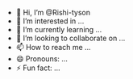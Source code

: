 - 👋 Hi, I’m @Rishi-tyson
- 👀 I’m interested in ...
- 🌱 I’m currently learning ...
- 💞️ I’m looking to collaborate on ...
- 📫 How to reach me ...
- 😄 Pronouns: ...
- ⚡ Fun fact: ...

<!---
Rishi-tyson/Rishi-tyson is a ✨ special ✨ repository because its `README.md` (this file) appears on your GitHub profile.
You can click the Preview link to take a look at your changes.
--->
